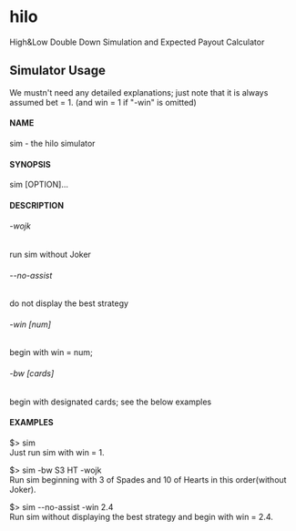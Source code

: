 # hilo
High&amp;Low Double Down Simulation and Expected Payout Calculator

## Simulator Usage
We mustn't need any detailed explanations; just note that it is always assumed bet = 1. (and win = 1 if "-win" is omitted)
#### NAME
sim - the hilo simulator
#### SYNOPSIS
sim [OPTION]...
#### DESCRIPTION
###### -wojk
run sim without Joker
###### --no-assist
do not display the best strategy
###### -win [num]
begin with win = num;
###### -bw [cards]
begin with designated cards;
see the below examples

#### EXAMPLES
$> sim
<br>
Just run sim with win = 1.

$> sim -bw S3 HT -wojk
<br>
Run sim beginning with 3 of Spades and 10 of Hearts
in this order(without Joker).

$> sim --no-assist -win 2.4
<br>
Run sim without displaying the best strategy and begin with win = 2.4.
